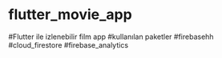 # flutter_movie_app
#Flutter ile izlenebilir film app
 #kullanılan paketler 
 #firebasehh
 #cloud_firestore
 #firebase_analytics
 #
 #
 #
 #
 #
 
 
 
 
 
 <h1 #firebasehh/h1>
   <h1cloud_firestore/h1>
  <h1 firebase_core/h1>
          <h1firebase_analytics/h1>
             <h1 #image slider/h1>
  <h1 carousel_slider/h1>
  <h1#video/h1>
  <h1 youtube_player_flutter/h1>
  <h1 #page indicator/h1>
  <h1  smooth_page_indicator/h1>

  

